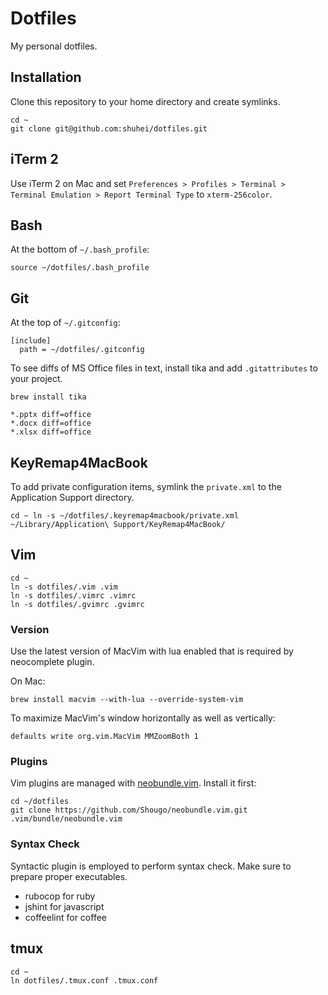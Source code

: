 # Dotfiles

My personal dotfiles.

## Installation

Clone this repository to your home directory and create symlinks.

```shell
cd ~
git clone git@github.com:shuhei/dotfiles.git
```

## iTerm 2

Use iTerm 2 on Mac and set `Preferences > Profiles > Terminal > Terminal Emulation > Report Terminal Type` to `xterm-256color`.

## Bash

At the bottom of `~/.bash_profile`:

```shell
source ~/dotfiles/.bash_profile
```

## Git

At the top of `~/.gitconfig`:

```
[include]
  path = ~/dotfiles/.gitconfig
```

To see diffs of MS Office files in text, install tika and add `.gitattributes` to your project.

```shell
brew install tika
```

```.gitattributes
*.pptx diff=office
*.docx diff=office
*.xlsx diff=office
```

## KeyRemap4MacBook

To add private configuration items, symlink the `private.xml` to the Application Support directory.

```shell
cd ~ ln -s ~/dotfiles/.keyremap4macbook/private.xml ~/Library/Application\ Support/KeyRemap4MacBook/
```

## Vim

```shell
cd ~
ln -s dotfiles/.vim .vim
ln -s dotfiles/.vimrc .vimrc
ln -s dotfiles/.gvimrc .gvimrc
```

### Version

Use the latest version of MacVim with lua enabled that is required by neocomplete plugin.

On Mac:

```shell
brew install macvim --with-lua --override-system-vim
```

To maximize MacVim's window horizontally as well as vertically:

```shell
defaults write org.vim.MacVim MMZoomBoth 1
```

### Plugins

Vim plugins are managed with [neobundle.vim](https://github.com/Shougo/neobundle.vim). Install it first:

```shell
cd ~/dotfiles
git clone https://github.com/Shougo/neobundle.vim.git .vim/bundle/neobundle.vim
```

### Syntax Check

Syntactic plugin is employed to perform syntax check. Make sure to prepare proper executables.

- rubocop for ruby
- jshint for javascript
- coffeelint for coffee

## tmux

```shell
cd ~
ln dotfiles/.tmux.conf .tmux.conf
```
